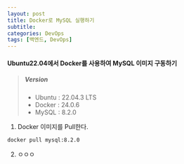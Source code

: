 ```yaml
---
layout: post
title: Docker로 MySQL 실행하기
subtitle: 
categories: DevOps
tags: [백엔드, DevOps]
---
```


#### Ubuntu22.04에서 Docker를 사용하여 MySQL 이미지 구동하기



> ##### Version
> * Ubuntu : 22.04.3 LTS
> * Docker : 24.0.6  
> * MySQL : 8.2.0


1. Docker 이미지를 Pull한다.

```cmd
docker pull mysql:8.2.0
```

2. ㅇㅇㅇ
